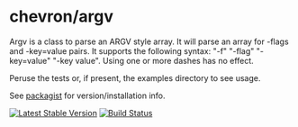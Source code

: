 # chevron/argv

Argv is a class to parse an ARGV style array. It will parse an array for -flags and
-key=value pairs. It supports the following syntax: "-f" "-flag" "-key=value"
"-key value". Using one or more dashes has no effect.

Peruse the tests or, if present, the examples directory to see usage.

See [packagist](https://packagist.org/packages/chevron/argv) for version/installation info.

[![Latest Stable Version](https://poser.pugx.org/chevron/argv/v/stable.svg)](https://packagist.org/packages/chevron/argv)
[![Build Status](https://travis-ci.org/chevronphp/argv.svg?branch=master)](https://travis-ci.org/chevronphp/argv)




